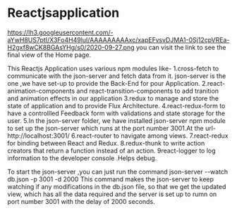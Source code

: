 # Reactjsapplication

https://lh3.googleusercontent.com/-aYwH8US7ptI/X3Fo4H49luI/AAAAAAAAAxc/xapEFvsvDJMA1-0Sj12cpVREa-H2gxf8wCK8BGAsYHg/s0/2020-09-27.png
you can  visit the link to see the final  view of the Home page.

This  Reactjs Application uses  various npm modules like-
1.cross-fetch to communicate with the json-server and fetch data from it. json-server is the one ,we have set-up to provide the Back-End for pour Application.
2.react-animation-components and react-transition-components to add tranition and animation effects in our application
3.redux to manage and store the state of application and to provide Flux Architecture.
4.react-redux-form to have a controllled Feedback form  with validations and state storage for the user.
5.In the json-server folder, we have installed json-server npm module to set up the json-server which runs at the port number 3001.At the url-http://localhost:3001/
6.react-router to navigate among views.
7.react-redux for binding between React and Redux.
8.redux-thunk  to write action creators that return a function instead of an action.
9react-logger to log  information to the developer console .Helps debug.

To start the json-server ,you can just run the command json-server --watch db.json -p 3001 -d 2000
This command makes the json-server to keep watching if any modifications in the db.json file, so that we get the updated view, which has all the data required and the server is set up to rumn on port number 3001 with the delay of 2000 seconds.
